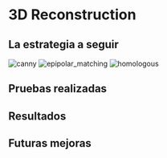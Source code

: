 # 3D Reconstruction


## La estrategia a seguir

![canny](https://user-images.githubusercontent.com/35663120/119275926-30dda080-bc18-11eb-9d74-eff0c56acee5.png)
![epipolar_matching](https://user-images.githubusercontent.com/35663120/119275931-34712780-bc18-11eb-9a2c-f90e0e63e6e3.png)
![homologous](https://user-images.githubusercontent.com/35663120/119275933-36d38180-bc18-11eb-9814-61b927e82a84.png)

## Pruebas realizadas



## Resultados


## Futuras mejoras
